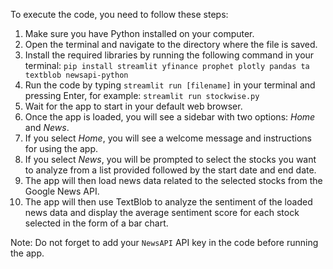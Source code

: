 To execute the code, you need to follow these steps:
 
1. Make sure you have Python installed on your computer.
2. Open the terminal and navigate to the directory where the file is saved.
3. Install the required libraries by running the following command in your terminal: 
   `pip install streamlit yfinance prophet plotly pandas ta textblob newsapi-python`
4. Run the code by typing `streamlit run [filename]` in your terminal and pressing Enter, for example: `streamlit run stockwise.py`
5. Wait for the app to start in your default web browser.
6. Once the app is loaded, you will see a sidebar with two options: *Home* and *News*.
7. If you select *Home*, you will see a welcome message and instructions for using the app.
8. If you select *News*, you will be prompted to select the stocks you want to analyze from a list provided followed by the start date and end date.
9. The app will then load news data related to the selected stocks from the Google News API.
10. The app will then use TextBlob to analyze the sentiment of the loaded news data and display the average sentiment score for each stock selected in the form of a bar chart.
 
Note: Do not forget to add your `NewsAPI` API key in the code before running the app.
